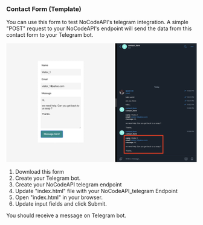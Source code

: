 ### Contact Form (Template)

You can use this form to test NoCodeAPI's telegram integration. A simple "POST" request to your NoCodeAPI's endpoint will send the data from this contact form to your Telegram bot.

![sample](./sample_img.png)

1. Download this form
2. Create your Telegram bot.
3. Create your NoCodeAPI telegram endpoint
4. Update "index.html" file with your NoCodeAPI_telegram Endpoint
5. Open "index.html" in your browser.
6. Update input fields and click Submit. 

You should receive a message on Telegram bot.
